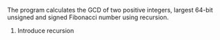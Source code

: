 The program calculates the GCD of two positive integers, 
largest 64-bit unsigned and signed Fibonacci number using recursion.

1. Introduce recursion